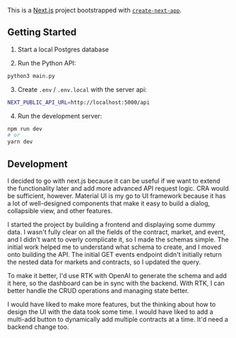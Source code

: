 This is a [Next.js](https://nextjs.org) project bootstrapped with [`create-next-app`](https://nextjs.org/docs/app/api-reference/cli/create-next-app).

## Getting Started

1) Start a local Postgres database

2) Run the Python API:

```bash
python3 main.py
```

3) Create `.env` / `.env.local` with the server api:
```bash
NEXT_PUBLIC_API_URL=http://localhost:5000/api
```

4) Run the development server:

```bash
npm run dev
# or
yarn dev
```

## Development

I decided to go with next.js because it can be useful if we want to extend the functionality later and add more advanced API request logic. CRA would be sufficient, however. Material UI is my go to UI framework because it has a lot of well-designed components that make it easy to build a dialog, collapsible view, and other features.

I started the project by building a frontend and displaying some dummy data. I wasn't fully clear on all the fields of the contract, market, and event, and I didn't want to overly complicate it, so I made the schemas simple. The initial work helped me to understand what schema to create, and I moved onto building the API. The initial GET events endpoint didn't initially return the nested data for markets and contracts, so I updated the query.

To make it better, I'd use RTK with OpenAI to generate the schema and add it here, so the dashboard can be in sync with the backend. With RTK, I can better handle the CRUD operations and managing state better.

I would have liked to make more features, but the thinking about how to design the UI with the data took some time. I would have liked to add a multi-add button to dynamically add multiple contracts at a time. It'd need a backend change too. 